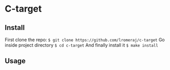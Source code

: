 # C-target

## Install
First  clone the repo:
`$ git clone https://github.com/lromeraj/c-target`
Go inside project directory
`$ cd c-target`
And finally install it
`$ make install`

## Usage
